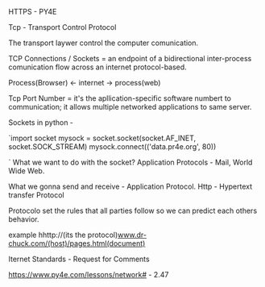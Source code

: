HTTPS - PY4E

Tcp - Transport Control Protocol

The transport laywer control the computer comunication.

TCP Connections / Sockets = an endpoint of a bidirectional inter-process comunication flow across an internet protocol-based.

Process(Browser) <- internet -> process(web)

Tcp Port Number = it's the apllication-specific software numbert to communication; it allows multiple networked applications to same server.

Sockets in python -

`import socket mysock = socket.socket(socket.AF_INET, socket.SOCK_STREAM) mysock.connect(('data.pr4e.org', 80))

`
What we want to do with the socket?
Application Protocols - Mail, World Wide Web.

What we gonna send and receive - Application Protocol.
Http - Hypertext transfer Protocol

Protocolo set the rules that all parties follow so we can predict each others behavior.

example hhttp://(its the protocol)www.dr-chuck.com/(host)/pages.html(document)

Iternet Standards -
Request for Comments

https://www.py4e.com/lessons/network# - 2.47
